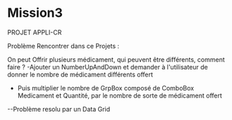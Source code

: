 # Mission3
 PROJET APPLI-CR

Problème Rencontrer dans ce Projets :

On peut Offrir plusieurs médicament, qui peuvent être différents, comment faire ? 
-Ajouter un NumberUpAndDown et demander à l'utilisateur de donner le nombre de médicament différents offert 
- Puis multiplier le nombre de GrpBox composé de ComboBox Medicament et Quantité, par le nombre de sorte de médicament offert

  
--Problème resolu par un Data Grid 
